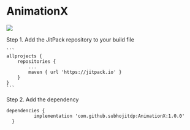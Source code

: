 # AnimationX

[![](https://jitpack.io/v/subhojitdp/AnimationX.svg)](https://jitpack.io/#subhojitdp/AnimationX)



Step 1. Add the JitPack repository to your build file

    ```
	allprojects {
		repositories {
			...
			maven { url 'https://jitpack.io' }
		}
	}
    ```
  
  Step 2. Add the dependency
  ```
  dependencies {
	        implementation 'com.github.subhojitdp:AnimationX:1.0.0'
	}
  ```
  
  
